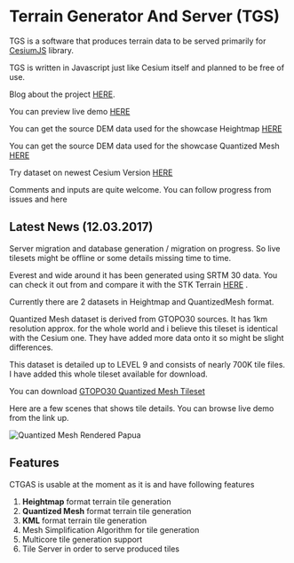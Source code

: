 # Terrain Generator And Server (TGS)
TGS is a software that produces terrain data to be served primarily for [CesiumJS](cesiumjs.org) library.

TGS is written in Javascript just like Cesium itself and planned  to be free of use.

Blog about the project [HERE](http://blog.terrainserver.com/).

You can preview live demo [HERE](http://www.terrainserver.com/) 

You can get the source DEM data used for the showcase Heightmap [HERE](http://naturalearth.springercarto.com/ne3_data/dem_large.zip)

You can get the source DEM data used for the showcase Quantized Mesh [HERE](https://lta.cr.usgs.gov/GTOPO30)

Try dataset on newest Cesium Version [HERE](http://cesiumjs.org/Cesium/Apps/Sandcastle/?src=Hello%20World.html&label=Showcases&gist=35700c25799f93225d0c521a20272d7e)

Comments and inputs are quite welcome. You can follow progress from issues and here

## Latest News (12.03.2017)

Server migration and database generation / migration on progress. So live tilesets might be offline or some details missing time to time.

Everest and wide around it has been generated using SRTM 30 data. You can check it out from and compare it with the STK Terrain [HERE](http://cesiumjs.org/Cesium/Apps/Sandcastle/?src=Hello%20World.html&label=Showcases&gist=35700c25799f93225d0c521a20272d7e)
.

Currently there are 2 datasets in Heightmap and QuantizedMesh format.

Quantized Mesh dataset is derived from GTOPO30 sources. It has 1km resolution approx. for the whole world and i believe this tileset is identical with the Cesium one. They have added more data onto it so might be slight differences.

This dataset is detailed up to LEVEL 9  and consists of nearly 700K tile files. I have added this whole tileset available for download.

You can download [GTOPO30 Quantized Mesh Tileset](https://dl.dropboxusercontent.com/s/mplbvp84qtw6kko/Gtopo30QuantizedMesh.zip)

Here are a few scenes that shows tile details. You can browse live demo from the link up.

![Quantized Mesh Rendered Papua](https://dl.dropboxusercontent.com/s/f9dvgh7nwjpms60/6.png?dl=0)

## Features

CTGAS is usable at the moment as it is and have following features

1. **Heightmap** format terrain tile generation
2. **Quantized Mesh** format terrain tile generation
3. **KML** format terrain tile generation
4. Mesh Simplification Algorithm for tile generation
5. Multicore tile generation support
6. Tile Server in order to serve produced tiles


